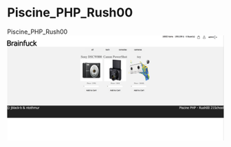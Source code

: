 # Piscine_PHP_Rush00
Piscine_PHP_Rush00
<img src="https://github.com/olesgedz/Piscine_PHP_Rush00/blob/master/imgs/Screen%20Shot%202019-05-06%20at%2018.20.20.png?raw=false">
